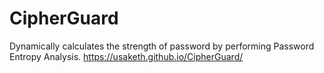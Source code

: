 # CipherGuard
Dynamically calculates the strength of password by performing Password Entropy Analysis.
https://usaketh.github.io/CipherGuard/

